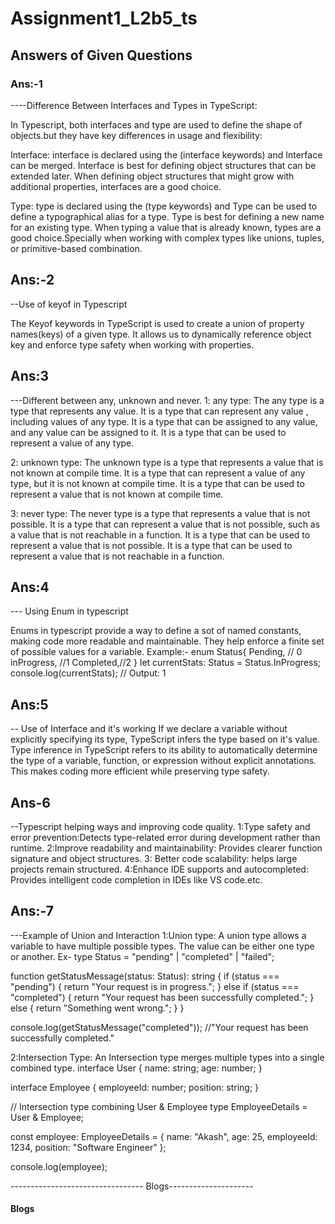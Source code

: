 # Assignment1_L2b5_ts

## Answers of Given Questions

### Ans:-1

----Difference Between Interfaces and Types in TypeScript:

In Typescript, both interfaces and type are used to define the shape of objects.but they have key differences in usage and flexibility:

Interface: interface is declared using the (interface keywords) and Interface can be merged. Interface is best for defining object structures that can be extended later. When defining object structures that might grow with additional properties, interfaces are a good choice.

Type: type is declared using the (type keywords) and Type can be used to define a typographical alias for a type. Type is best for defining a new name for an existing type. When typing a value that is already known, types are a good choice.Specially when working with complex types like unions, tuples, or primitive-based combination.

## Ans:-2

--Use of keyof in Typescript

The Keyof keywords in TypeScript is used to create a union of property names(keys) of a given type. It allows us to dynamically reference object key and enforce type safety when working with properties.

## Ans:3

---Different between any, unknown and never.
1: any type: The any type is a type that represents any value. It is a type that can represent any value , including values of any type. It is a type that can be assigned to any value, and any value can be assigned to it. It is a type that can be used to represent a value of any type.

2: unknown type: The unknown type is a type that represents a value that is not known at compile time. It is a type that can represent a value of any type, but it is not known at compile time. It is a type that can be used to represent a value that is not known at compile time.

3: never type: The never type is a type that represents a value that is not possible. It is a type that can represent a value that is not possible, such as a value that is not reachable in a function. It is a type that can be used to represent a value that is not possible. It is a type that can be used to represent a value that is not reachable in a function.

## Ans:4

--- Using Enum in typescript

Enums in typescript provide a way to define a sot of named constants, making code more readable and maintainable. They help enforce a finite set of possible values for a variable.
Example:-
enum Status{
Pending, // 0
inProgress, //1
Completed,//2
}
let currentStats: Status = Status.InProgress;
console.log(currentStats); // Output: 1

## Ans:5

-- Use of Interface and it's working
If we declare a variable without explicitly specifying its type, TypeScript infers the type based on it's value. Type inference in TypeScript refers to its ability to automatically determine the type of a variable, function, or expression without explicit annotations. This makes coding more efficient while preserving type safety.

## Ans-6

--Typescript helping ways and improving code quality.
1:Type safety and error prevention:Detects type-related error during development rather than runtime.
2:Improve readability and maintainability: Provides clearer function signature and object structures.
3: Better code scalability: helps large projects remain structured.
4:Enhance IDE supports and autocompleted: Provides intelligent code completion in IDEs like VS code.etc.

## Ans:-7

---Example of Union and Interaction
1:Union type: A union type allows a variable to have multiple possible types. The value can be either one type or another.
Ex-
type Status = "pending" | "completed" | "failed";

function getStatusMessage(status: Status): string {
if (status === "pending") {
return "Your request is in progress.";
} else if (status === "completed") {
return "Your request has been successfully completed.";
} else {
return "Something went wrong.";
}
}

console.log(getStatusMessage("completed")); //"Your request has been successfully completed."

2:Intersection Type: An Intersection type merges multiple types into a single combined type.
interface User {
name: string;
age: number;
}

interface Employee {
employeeId: number;
position: string;
}

// Intersection type combining User & Employee
type EmployeeDetails = User & Employee;

const employee: EmployeeDetails = {
name: "Akash",
age: 25,
employeeId: 1234,
position: "Software Engineer"
};

console.log(employee);

--------------------------------- Blogs---------------------

#### Blogs
